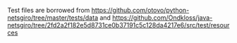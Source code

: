 Test files are borrowed from https://github.com/otovo/python-netsgiro/tree/master/tests/data and https://github.com/Ondkloss/java-netsgiro/tree/2fd2a2f182e5d8731ce0b37191c5c128da4217e6/src/test/resources

